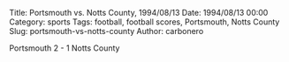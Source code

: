 Title: Portsmouth vs. Notts County, 1994/08/13
Date: 1994/08/13 00:00
Category: sports
Tags: football, football scores, Portsmouth, Notts County
Slug: portsmouth-vs-notts-county
Author: carbonero


Portsmouth 2 - 1 Notts County
